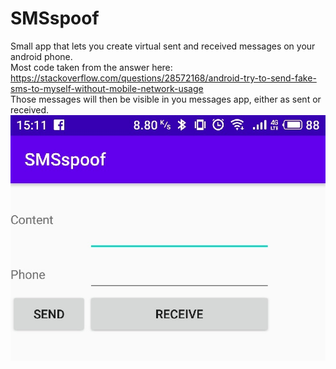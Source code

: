# SMSspoof
Small app that lets you create virtual sent and received messages on your android phone.  
Most code taken from the answer here:  
https://stackoverflow.com/questions/28572168/android-try-to-send-fake-sms-to-myself-without-mobile-network-usage  
Those messages will then be visible in you messages app, either as sent or received.  
![Screenshot](/screenshot.jpg)
